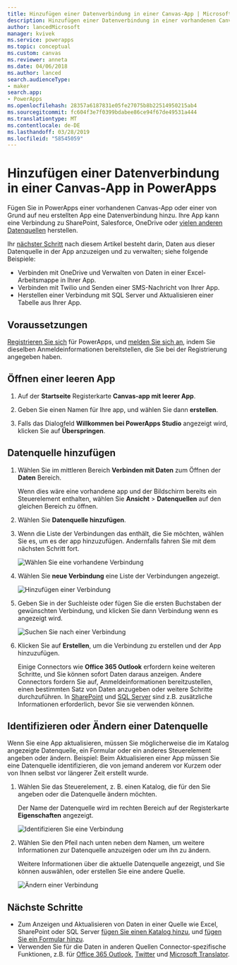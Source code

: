 ```yaml
---
title: Hinzufügen einer Datenverbindung in einer Canvas-App | Microsoft-Dokumentation
description: Hinzufügen einer Datenverbindung in einer vorhandenen Canvas-App oder in einer leeren App
author: lancedMicrosoft
manager: kvivek
ms.service: powerapps
ms.topic: conceptual
ms.custom: canvas
ms.reviewer: anneta
ms.date: 04/06/2018
ms.author: lanced
search.audienceType:
- maker
search.app:
- PowerApps
ms.openlocfilehash: 28357a6187831e05fe27075b8b22514950215ab4
ms.sourcegitcommit: fc604f3e7f0399bdabee86ce94f67de49531a444
ms.translationtype: MT
ms.contentlocale: de-DE
ms.lasthandoff: 03/28/2019
ms.locfileid: "58545059"
---
```

# <a name="add-a-data-connection-to-a-canvas-app-in-powerapps"></a>Hinzufügen einer Datenverbindung in einer Canvas-App in PowerApps

Fügen Sie in PowerApps einer vorhandenen Canvas-App oder einer von Grund auf neu erstellten App eine Datenverbindung hinzu. Ihre App kann eine Verbindung zu SharePoint, Salesforce, OneDrive oder [vielen anderen Datenquellen](connections-list.md) herstellen.

Ihr [nächster Schritt](#next-steps) nach diesem Artikel besteht darin, Daten aus dieser Datenquelle in der App anzuzeigen und zu verwalten; siehe folgende Beispiele:

* Verbinden mit OneDrive und Verwalten von Daten in einer Excel-Arbeitsmappe in Ihrer App.
* Verbinden mit Twilio und Senden einer SMS-Nachricht von Ihrer App.
* Herstellen einer Verbindung mit SQL Server und Aktualisieren einer Tabelle aus Ihrer App.

## <a name="prerequisites"></a>Voraussetzungen

[Registrieren Sie sich](../signup-for-powerapps.md) für PowerApps, und [melden Sie sich an](http://web.powerapps.com?utm_source=padocs&utm_medium=linkinadoc&utm_campaign=referralsfromdoc), indem Sie dieselben Anmeldeinformationen bereitstellen, die Sie bei der Registrierung angegeben haben.

## <a name="open-a-blank-app"></a>Öffnen einer leeren App

1. Auf der **Startseite** Registerkarte **Canvas-app mit leerer App**.

1. Geben Sie einen Namen für Ihre app, und wählen Sie dann **erstellen**.

1. Falls das Dialogfeld **Willkommen bei PowerApps Studio** angezeigt wird, klicken Sie auf **Überspringen**.

## <a name="add-data-source"></a>Datenquelle hinzufügen

1. Wählen Sie im mittleren Bereich **Verbinden mit Daten** zum Öffnen der **Daten** Bereich.

    Wenn dies wäre eine vorhandene app und der Bildschirm bereits ein Steuerelement enthalten, wählen Sie **Ansicht** > **Datenquellen** auf den gleichen Bereich zu öffnen.

1. Wählen Sie **Datenquelle hinzufügen**.

1. Wenn die Liste der Verbindungen das enthält, die Sie möchten, wählen Sie es, um es der app hinzuzufügen. Andernfalls fahren Sie mit dem nächsten Schritt fort.

    ![Wählen Sie eine vorhandene Verbindung](./media/add-data-connection/choose-existing-connection.png)

1. Wählen Sie **neue Verbindung** eine Liste der Verbindungen angezeigt.

    ![Hinzufügen einer Verbindung](./media/add-data-connection/add-connection.png)

1. Geben Sie in der Suchleiste oder fügen Sie die ersten Buchstaben der gewünschten Verbindung, und klicken Sie dann Verbindung wenn es angezeigt wird.

    ![Suchen Sie nach einer Verbindung](./media/add-data-connection/search-connections.png)

1. Klicken Sie auf **Erstellen**, um die Verbindung zu erstellen und der App hinzuzufügen.

    Einige Connectors wie **Office 365 Outlook** erfordern keine weiteren Schritte, und Sie können sofort Daten daraus anzeigen. Andere Connectors fordern Sie auf, Anmeldeinformationen bereitzustellen, einen bestimmten Satz von Daten anzugeben oder weitere Schritte durchzuführen. In [SharePoint](connections/connection-sharepoint-online.md) und [SQL Server](connections/connection-azure-sqldatabase.md) sind z.B. zusätzliche Informationen erforderlich, bevor Sie sie verwenden können.

## <a name="identify-or-change-a-data-source"></a>Identifizieren oder Ändern einer Datenquelle
Wenn Sie eine App aktualisieren, müssen Sie möglicherweise die im Katalog angezeigte Datenquelle, ein Formular oder ein anderes Steuerelement angeben oder ändern. Beispiel: Beim Aktualisieren einer App müssen Sie eine Datenquelle identifizieren, die von jemand anderem vor Kurzem oder von Ihnen selbst vor längerer Zeit erstellt wurde.

1. Wählen Sie das Steuerelement, z. B. einen Katalog, die für den Sie angeben oder die Datenquelle ändern möchten.

    Der Name der Datenquelle wird im rechten Bereich auf der Registerkarte **Eigenschaften** angezeigt.

    ![Identifizieren Sie eine Verbindung](./media/add-data-connection/identify-connection.png)

1. Wählen Sie den Pfeil nach unten neben dem Namen, um weitere Informationen zur Datenquelle anzuzeigen oder um ihn zu ändern.

    Weitere Informationen über die aktuelle Datenquelle angezeigt, und Sie können auswählen, oder erstellen Sie eine andere Quelle.

    ![Ändern einer Verbindung](./media/add-data-connection/change-connection.png)

## <a name="next-steps"></a>Nächste Schritte

* Zum Anzeigen und Aktualisieren von Daten in einer Quelle wie Excel, SharePoint oder SQL Server [fügen Sie einen Katalog hinzu](add-gallery.md), und [fügen Sie ein Formular hinzu](add-form.md).
* Verwenden Sie für die Daten in anderen Quellen Connector-spezifische Funktionen, z.B. für [Office 365 Outlook](connections/connection-office365-outlook.md), [Twitter](connections/connection-twitter.md) und [Microsoft Translator](connections/connection-microsoft-translator.md).
